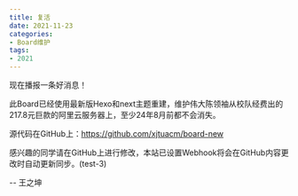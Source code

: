 ```yaml
---
title: 复活
date: 2021-11-23
categories:
- Board维护
tags:
- 2021
---
```


现在播报一条好消息！

此Board已经使用最新版Hexo和next主题重建，维护伟大陈领袖从校队经费出的217.8元巨款的阿里云服务器上，至少24年8月前都不会消失。

源代码在GitHub上：https://github.com/xjtuacm/board-new

感兴趣的同学请在GitHub上进行修改，本站已设置Webhook将会在GitHub内容更改时自动更新同步。(test-3)

-- 王之坤
